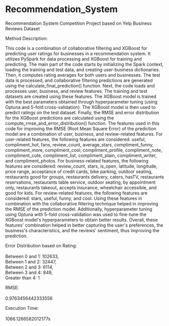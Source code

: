 # Recommendation_System
Recommendation System Competition Project based on Yelp Business Reviews Dataset

Method Description:

This code is a combination of collaborative filtering and XGBoost for predicting user ratings for businesses in a recommendation system. It utilizes PySpark for data processing and XGBoost for training and predicting.
The main part of the code starts by initializing the Spark context, loading the training and test data, and creating user-business dictionaries. 
Then, it computes rating averages for both users and businesses. The test data is processed, and collaborative filtering predictions are generated using the calculate_final_prediction() function.
Next, the code loads and processes user, business, and review features. The training and test datasets are created using these features. 
The XGBoost model is trained with the best parameters obtained through hyperparameter tuning (using Optuna and 5-fold cross-validation). The XGBoost model is then used to predict ratings on the test dataset.
Finally, the RMSE and error distribution for the XGBoost predictions are calculated using the compute_rmse_and_error_distribution() function.
The features used in this code for improving the RMSE (Root Mean Square Error) of the prediction model are a combination of user, business, and review-related features.
For user-related features, the following features are considered: useful, compliment_hot, fans, review_count, average_stars, compliment_funny, compliment_more, compliment_cool, compliment_profile, compliment_note, compliment_cute, compliment_list, compliment_plain, compliment_writer, and compliment_photos.
For business-related features, the following features are considered: review_count, stars, is_open, latitude, longitude, price range, acceptance of credit cards, bike parking, outdoor seating, restaurants good for groups, restaurants delivery, caters, hasTV, restaurants reservations, restaurants table service, outdoor seating, by appointment only, restaurants takeout, accepts insurance, wheelchair accessible, and good for kids.
For review-related features, the following features are considered: stars, useful, funny, and cool.
Using these features in combination with the collaborative filtering technique helped in improving the RMSE of the prediction model. Additionally, hyperparameter tuning using Optuna with 5-fold cross-validation was used to fine-tune the XGBoost model's hyperparameters to obtain better results.
Overall, these features' combination helped in better capturing the user's preferences, the business's characteristics, and the reviews' sentiment, thus improving the prediction.

Error Distribution based on Rating:<br />
<br />
Between 0 and 1: 102633,<br />
Between 1 and 2: 32447,<br />
Between 2 and 3: 6114,<br />
Between 3 and 4: 849,<br />
Greater than 4: 1

RMSE: <br />
<br />
0.9763456442333556

Execution Time:<br />
<br />
1066.1266582012177s
